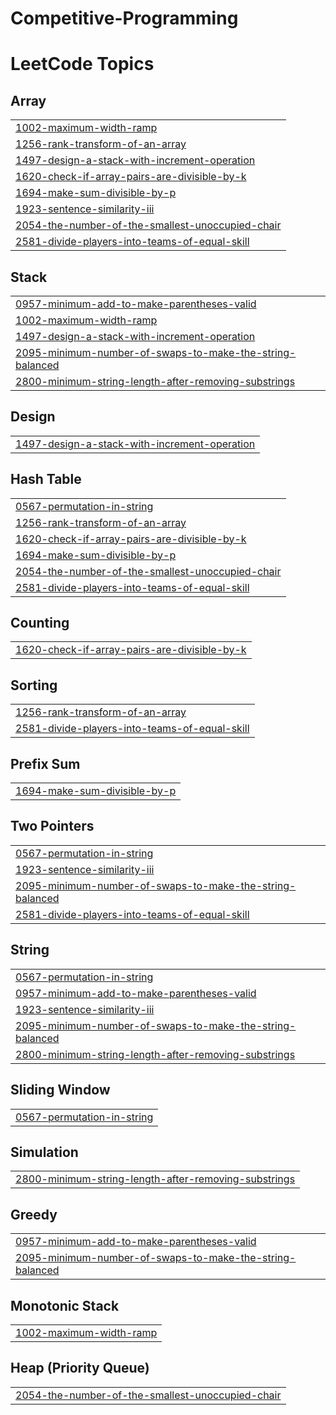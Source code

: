 # Competitive-Programming

<!---LeetCode Topics Start-->
# LeetCode Topics
## Array
|  |
| ------- |
| [1002-maximum-width-ramp](https://github.com/EyasuTesfu/Competitive-Programming/tree/master/1002-maximum-width-ramp) |
| [1256-rank-transform-of-an-array](https://github.com/EyasuTesfu/Competitive-Programming/tree/master/1256-rank-transform-of-an-array) |
| [1497-design-a-stack-with-increment-operation](https://github.com/EyasuTesfu/Competitive-Programming/tree/master/1497-design-a-stack-with-increment-operation) |
| [1620-check-if-array-pairs-are-divisible-by-k](https://github.com/EyasuTesfu/Competitive-Programming/tree/master/1620-check-if-array-pairs-are-divisible-by-k) |
| [1694-make-sum-divisible-by-p](https://github.com/EyasuTesfu/Competitive-Programming/tree/master/1694-make-sum-divisible-by-p) |
| [1923-sentence-similarity-iii](https://github.com/EyasuTesfu/Competitive-Programming/tree/master/1923-sentence-similarity-iii) |
| [2054-the-number-of-the-smallest-unoccupied-chair](https://github.com/EyasuTesfu/Competitive-Programming/tree/master/2054-the-number-of-the-smallest-unoccupied-chair) |
| [2581-divide-players-into-teams-of-equal-skill](https://github.com/EyasuTesfu/Competitive-Programming/tree/master/2581-divide-players-into-teams-of-equal-skill) |
## Stack
|  |
| ------- |
| [0957-minimum-add-to-make-parentheses-valid](https://github.com/EyasuTesfu/Competitive-Programming/tree/master/0957-minimum-add-to-make-parentheses-valid) |
| [1002-maximum-width-ramp](https://github.com/EyasuTesfu/Competitive-Programming/tree/master/1002-maximum-width-ramp) |
| [1497-design-a-stack-with-increment-operation](https://github.com/EyasuTesfu/Competitive-Programming/tree/master/1497-design-a-stack-with-increment-operation) |
| [2095-minimum-number-of-swaps-to-make-the-string-balanced](https://github.com/EyasuTesfu/Competitive-Programming/tree/master/2095-minimum-number-of-swaps-to-make-the-string-balanced) |
| [2800-minimum-string-length-after-removing-substrings](https://github.com/EyasuTesfu/Competitive-Programming/tree/master/2800-minimum-string-length-after-removing-substrings) |
## Design
|  |
| ------- |
| [1497-design-a-stack-with-increment-operation](https://github.com/EyasuTesfu/Competitive-Programming/tree/master/1497-design-a-stack-with-increment-operation) |
## Hash Table
|  |
| ------- |
| [0567-permutation-in-string](https://github.com/EyasuTesfu/Competitive-Programming/tree/master/0567-permutation-in-string) |
| [1256-rank-transform-of-an-array](https://github.com/EyasuTesfu/Competitive-Programming/tree/master/1256-rank-transform-of-an-array) |
| [1620-check-if-array-pairs-are-divisible-by-k](https://github.com/EyasuTesfu/Competitive-Programming/tree/master/1620-check-if-array-pairs-are-divisible-by-k) |
| [1694-make-sum-divisible-by-p](https://github.com/EyasuTesfu/Competitive-Programming/tree/master/1694-make-sum-divisible-by-p) |
| [2054-the-number-of-the-smallest-unoccupied-chair](https://github.com/EyasuTesfu/Competitive-Programming/tree/master/2054-the-number-of-the-smallest-unoccupied-chair) |
| [2581-divide-players-into-teams-of-equal-skill](https://github.com/EyasuTesfu/Competitive-Programming/tree/master/2581-divide-players-into-teams-of-equal-skill) |
## Counting
|  |
| ------- |
| [1620-check-if-array-pairs-are-divisible-by-k](https://github.com/EyasuTesfu/Competitive-Programming/tree/master/1620-check-if-array-pairs-are-divisible-by-k) |
## Sorting
|  |
| ------- |
| [1256-rank-transform-of-an-array](https://github.com/EyasuTesfu/Competitive-Programming/tree/master/1256-rank-transform-of-an-array) |
| [2581-divide-players-into-teams-of-equal-skill](https://github.com/EyasuTesfu/Competitive-Programming/tree/master/2581-divide-players-into-teams-of-equal-skill) |
## Prefix Sum
|  |
| ------- |
| [1694-make-sum-divisible-by-p](https://github.com/EyasuTesfu/Competitive-Programming/tree/master/1694-make-sum-divisible-by-p) |
## Two Pointers
|  |
| ------- |
| [0567-permutation-in-string](https://github.com/EyasuTesfu/Competitive-Programming/tree/master/0567-permutation-in-string) |
| [1923-sentence-similarity-iii](https://github.com/EyasuTesfu/Competitive-Programming/tree/master/1923-sentence-similarity-iii) |
| [2095-minimum-number-of-swaps-to-make-the-string-balanced](https://github.com/EyasuTesfu/Competitive-Programming/tree/master/2095-minimum-number-of-swaps-to-make-the-string-balanced) |
| [2581-divide-players-into-teams-of-equal-skill](https://github.com/EyasuTesfu/Competitive-Programming/tree/master/2581-divide-players-into-teams-of-equal-skill) |
## String
|  |
| ------- |
| [0567-permutation-in-string](https://github.com/EyasuTesfu/Competitive-Programming/tree/master/0567-permutation-in-string) |
| [0957-minimum-add-to-make-parentheses-valid](https://github.com/EyasuTesfu/Competitive-Programming/tree/master/0957-minimum-add-to-make-parentheses-valid) |
| [1923-sentence-similarity-iii](https://github.com/EyasuTesfu/Competitive-Programming/tree/master/1923-sentence-similarity-iii) |
| [2095-minimum-number-of-swaps-to-make-the-string-balanced](https://github.com/EyasuTesfu/Competitive-Programming/tree/master/2095-minimum-number-of-swaps-to-make-the-string-balanced) |
| [2800-minimum-string-length-after-removing-substrings](https://github.com/EyasuTesfu/Competitive-Programming/tree/master/2800-minimum-string-length-after-removing-substrings) |
## Sliding Window
|  |
| ------- |
| [0567-permutation-in-string](https://github.com/EyasuTesfu/Competitive-Programming/tree/master/0567-permutation-in-string) |
## Simulation
|  |
| ------- |
| [2800-minimum-string-length-after-removing-substrings](https://github.com/EyasuTesfu/Competitive-Programming/tree/master/2800-minimum-string-length-after-removing-substrings) |
## Greedy
|  |
| ------- |
| [0957-minimum-add-to-make-parentheses-valid](https://github.com/EyasuTesfu/Competitive-Programming/tree/master/0957-minimum-add-to-make-parentheses-valid) |
| [2095-minimum-number-of-swaps-to-make-the-string-balanced](https://github.com/EyasuTesfu/Competitive-Programming/tree/master/2095-minimum-number-of-swaps-to-make-the-string-balanced) |
## Monotonic Stack
|  |
| ------- |
| [1002-maximum-width-ramp](https://github.com/EyasuTesfu/Competitive-Programming/tree/master/1002-maximum-width-ramp) |
## Heap (Priority Queue)
|  |
| ------- |
| [2054-the-number-of-the-smallest-unoccupied-chair](https://github.com/EyasuTesfu/Competitive-Programming/tree/master/2054-the-number-of-the-smallest-unoccupied-chair) |
<!---LeetCode Topics End-->